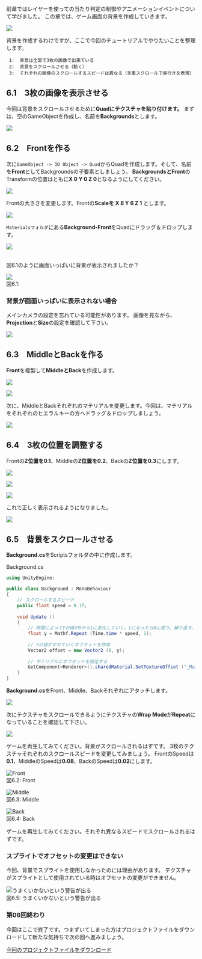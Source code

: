 前章ではレイヤーを使っての当たり判定の制御やアニメーションイベントについて学びました。
この章では、ゲーム画面の背景を作成していきます。



![](images/game/06/background_1.png)



背景を作成するわけですが、ここで今回のチュートリアルでやりたいことを整理します。



``` {.emlist}
 1:  背景は全部で3枚の画像で出来ている
 2:  背景をスクロールさせる（動く）
 3:  それぞれの画像のスクロールするスピードは異なる（多重スクロールで奥行きを表現）
```



6.1　3枚の画像を表示させる
-------------------------------------------------

今回は背景をスクロールさせるために**Quadにテクスチャを貼り付けます。**
まずは、空のGameObjectを作成し、名前を**Backgrounds**とします。



![](images/game/06/create_backgrounds.png)



6.2　Frontを作る
---------------------------------------

次に`GameObject -> 3D Object -> Quad`からQuadを作成します。そして、名前を**Front**としてBackgroundsの子要素としましょう。
**BackgroundsとFront**のTransformの位置はともに**X 0 Y 0 Z
0**となるようにしてください。



![](images/game/06/create_backgrounds_front.png)



Frontの大きさを変更します。Frontの**Scaleを X 8 Y 6 Z 1** とします。



![](images/game/06/change_front_scale.png)



`Materialsフォルダ`にある**Background-Front**をQuadにドラッグ＆ドロップします。



![](images/game/06/drag_front_material.png)



<br/>図6.1のように画面いっぱいに背景が表示されましたか？



![](images/game/06/changed_front_scale.png)
<br/>図6.1:





### 背景が画面いっぱいに表示されない場合

メインカメラの設定を忘れている可能性があります。
画像を見ながら、**Projection**と**Size**の設定を確認して下さい。


![](images/game/06/main_camera.png)





6.3　MiddleとBackを作る
----------------------------------------------

**Front**を複製して**MiddleとBack**を作成します。





![](images/game/06/duplicate_front.png)





![](images/game/06/created_middle_and_back.png)





次に、MiddleとBackそれぞれのマテリアルを変更します。今回は、マテリアルをそれぞれのヒエラルキーの方へドラッグ＆ドロップしましょう。



![](images/game/06/drag_middle_and_back_material.png)



6.4　3枚の位置を調整する
-----------------------------------------------

Frontの**Z位置を0.1**、Middleの**Z位置を0.2**、Backの**Z位置を0.3**にします。





![](images/game/06/front_position.png)





![](images/game/06/middle_position.png)





![](images/game/06/back_position.png)





これで正しく表示されるようになりました。



![](images/game/06/background_2.png)



6.5　背景をスクロールさせる
--------------------------------------------------

**Background.cs**をScriptsフォルダの中に作成します。



Background.cs

```cs
using UnityEngine;

public class Background : MonoBehaviour
{
	// スクロールするスピード
	public float speed = 0.1f;
	
	void Update ()
	{
		// 時間によってYの値が0から1に変化していく。1になったら0に戻り、繰り返す。
		float y = Mathf.Repeat (Time.time * speed, 1);
		
		// Yの値がずれていくオフセットを作成
		Vector2 offset = new Vector2 (0, y);
		
		// マテリアルにオフセットを設定する
		GetComponent<Renderer>().sharedMaterial.SetTextureOffset ("_MainTex", offset);
	}
}
```



**Background.cs**をFront、Middle、Backそれぞれにアタッチします。



![](images/game/06/attach_background.png)



次にテクスチャをスクロールできるようにテクスチャの**Wrap
Mode**が**Repeat**になっていることを確認して下さい。



![](images/game/06/check_repeat.png)



ゲームを再生してみてください。背景がスクロールされるはずです。
3枚のテクスチャそれぞれのスクロールスピードを変更してみましょう。
FrontのSpeedは**0.1**、MiddleのSpeedは**0.08**、BackのSpeedは**0.02**にします。





![Front](images/game/06/front_speed.png)
<br/>図6.2: Front





![Middle](images/game/06/middle_speed.png)
<br/>図6.3: Middle





![Back](images/game/06/back_speed.png)
<br/>図6.4: Back





ゲームを再生してみてください。それぞれ異なるスピードでスクロールされるはずです。



### スプライトでオフセットの変更はできない

今回、背景でスプライトを使用しなかったのには理由があります。
テクスチャがスプライトとして使用されている時はオフセットの変更ができません。


![うまくいかないという警告が出る](images/game/06/sprite_offset.png)
<br/>図6.5: うまくいかないという警告が出る





### 第06回終わり

今回はここで終了です。つまずいてしまった方はプロジェクトファイルをダウンロードして新たな気持ちで次の回へ進みましょう。

[今回のプロジェクトファイルをダウンロード](project/game_06_ShootingGame.zip)
